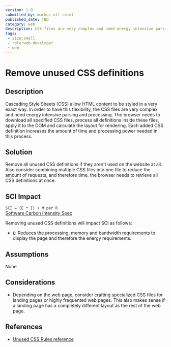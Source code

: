 ```yaml
---
version: 1.0
submitted_by: markus-ntt-seidl
published_date: TBD
category: web
description: CSS files are very complex and need energy intensive parsing and processing. Each added CSS definition increases the amount of time and processing power needed in this process.
tags: 
 - size:small
 - role:web-developer
 - web
---
```


# Remove unused CSS definitions

## Description

Cascading Style Sheets (CSS) allow HTML content to be styled in a very exact way. In order to have this flexibility, the CSS files are very complex and need energy intensive parsing and processing. The browser needs to download all specified CSS files, process all definitions inside these files, apply it to the DOM and calculate the layout for rendering. Each added CSS definition increases the amount of time and processing power needed in this process.

## Solution

Remove all unused CSS definitions if they aren't used on the website at all. Also consider combining multiple CSS files into one file to reduce the amount of requests, and therefore time, the browser needs to retrieve all CSS definitions at once.

## SCI Impact

`SCI = (E * I) + M per R`  
[Software Carbon Intensity Spec](https://grnsft.org/sci)

Removing unused CSS definitions will impact SCI as follows:

- `E`: Reduces the processing, memory and bandwidth requirements to display the page and therefore the energy requirements.

## Assumptions

None

## Considerations

- Depending on the web page, consider crafting specialized CSS files for landing pages or highly frequented web pages. This also makes sense if a landing page has a completely different layout as the rest of the web page.

## References

- [Unused CSS Rules reference](https://web.dev/unused-css-rules/)
